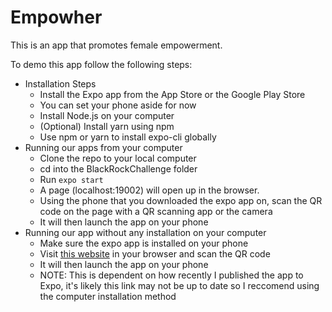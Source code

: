 # Empowher

This is an app that promotes female empowerment.

To demo this app follow the following steps:

 - Installation Steps
    - Install the Expo app from the App Store or the Google Play Store
    - You can set your phone aside for now
    - Install Node.js on your computer
    - (Optional) Install yarn using npm
    - Use npm or yarn to install expo-cli globally
 - Running our apps from your computer
    - Clone the repo to your local computer
    - cd into the BlackRockChallenge folder
    - Run <code>expo start</code>
    - A page (localhost:19002) will open up in the browser.
    - Using the phone that you downloaded the expo app on, scan the QR code on the page with a QR scanning app or the camera
    - It will then launch the app on your phone
 - Running our app without any installation on your computer
    - Make sure the expo app is installed on your phone
    - Visit [this website](https://expo.io/@ramyac/projects/empowher) in your browser and scan the QR code
    - It will then launch the app on your phone
    - NOTE: This is dependent on how recently I published the app to Expo, it's likely this link may not be up to date so I reccomend using the computer installation method

